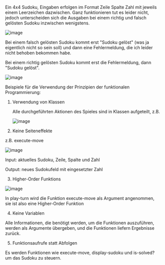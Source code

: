 Ein 4x4 Sudoku, Eingaben erfolgen im Format Zeile Spalte Zahl mit jeweils einem Leerzeichen dazwischen.
Ganz funktionieren tut es leider nicht, jedoch unterscheiden sich die Ausgaben bei einem richtig und falsch gelösten Sudoku inzwischen wenigstens.


![image](https://github.com/laulie1997/funkP/assets/57483600/392390d1-f6b7-48f7-acd2-ec8c4543f5d6)


Bei einem falsch gelösten Sudoku kommt erst "Sudoku gelöst" (was ja eigentlich nicht so sein soll) und dann eine Fehlermeldung, die ich leider nicht behoben bekommen habe.


Bei einem richtig gelösten Sudoku kommt erst die Fehlermeldung, dann "Sudoku gelöst".


![image](https://github.com/laulie1997/funkP/assets/57483600/51645e74-49af-4cc5-9c9e-af497c97230c)

Beispiele für die Verwendung der Prinzipien der funktionalen Programmierung:

1. Verwendung von Klassen

   Alle durchgeführten Aktionen des Spieles sind in Klassen aufgeteilt, z.B.
   
   ![image](https://github.com/laulie1997/funkP/assets/57483600/a0ed07cd-398e-4435-bfec-f02ffd3ce1ba)


2. Keine Seiteneffekte

z.B. execute-move

![image](https://github.com/laulie1997/funkP/assets/57483600/b10e3510-dda9-4ad2-bf2a-6dee84139f71)

Input: aktuelles Sudoku, Zeile, Spalte und Zahl

Output: neues Sudokufeld mit eingesetzter Zahl

3. Higher-Order Funktions

![image](https://github.com/laulie1997/funkP/assets/57483600/f0109a48-2cec-4ff9-a06d-a6135a8482bb)

In play-turn wird die Funktion execute-move als Argument angenommen, sie ist also eine Higher-Order Funktion

4. Keine Variablen

Alle Informationen, die benötigt werden, um die Funktionen auszuführen, werden als Argumente übergeben, und die Funktionen liefern Ergebnisse zurück.

5. Funktionsaufrufe statt Abfolgen

 Es werden Funktionen wie execute-move, display-sudoku und is-solved? um das Sudoku zu steuern.


